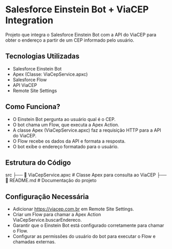 # Salesforce Einstein Bot + ViaCEP Integration

Projeto que integra o Salesforce Einstein Bot com a API do ViaCEP para obter o endereço a partir de um CEP informado pelo usuário.

## Tecnologias Utilizadas
- Salesforce Einstein Bot
- Apex (Classe: ViaCepService.apxc)
- Salesforce Flow
- API ViaCEP
- Remote Site Settings

## Como Funciona?
- O Einstein Bot pergunta ao usuário qual é o CEP.
- O bot chama um Flow, que executa a Apex Action.
- A classe Apex (ViaCepService.apxc) faz a requisição HTTP para a API do ViaCEP.
- O Flow recebe os dados da API e formata a resposta.
- O bot exibe o endereço formatado para o usuário.

## Estrutura do Código
src
 ├── 📜 ViaCepService.apxc   # Classe Apex para consulta ao ViaCEP
 ├── 📜 README.md            # Documentação do projeto

## Configuração Necessária
- Adicionar https://viacep.com.br em Remote Site Settings.
- Criar um Flow para chamar a Apex Action ViaCepService.buscarEndereco.
- Garantir que o Einstein Bot está configurado corretamente para chamar o Flow.
- Configurar as permissões do usuário do bot para executar o Flow e chamadas externas.